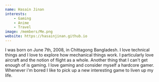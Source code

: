 ```yaml
---
name: Hasain Jinan
interests: 
    - Gaming
    - Anime
    - Travel
image: /members/Me.png
website: https://hasainjinan.github.io
---
```


I was born on June 7th, 2008, in Chittagong Bangladesh. I love technical things and I love to explore how mechanical things work. I particularly love aircraft and the notion of flight as a whole. Another thing that I can't get enough of is gaming. I love gaming and consider myself a hardcore gamer. Whenever i'm bored I like to pick up a new interesting game to liven up my life.
